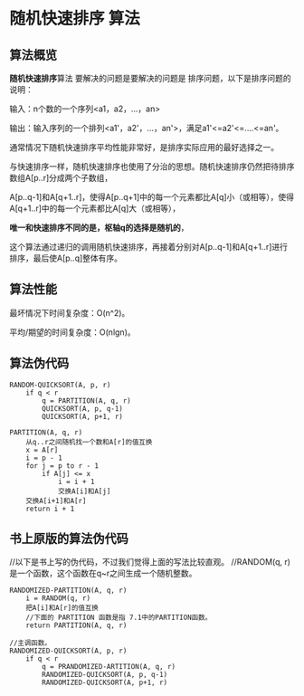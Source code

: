 随机快速排序 算法
===========

算法概览
---------

**随机快速排序**算法 要解决的问题是要解决的问题是 排序问题，以下是排序问题的说明：

输入：n个数的一个序列<a1，a2，...，an>

输出：输入序列的一个排列<a1'，a2'，...，an'>，满足a1'<=a2'<=....<=an'。

通常情况下随机快速排序平均性能非常好，是排序实际应用的最好选择之一。

与快速排序一样，随机快速排序也使用了分治的思想。随机快速排序仍然把待排序数组A[p..r]分成两个子数组，

A[p..q-1]和A[q+1..r]，使得A[p..q+1]中的每一个元素都比A[q]小（或相等），使得A[q+1..r]中的每一个元素都比A[q]大（或相等），

**唯一和快速排序不同的是，枢轴q的选择是随机的**，

这个算法通过递归的调用随机快速排序，再接着分别对A[p..q-1]和A[q+1..r]进行排序，最后使A[p..q]整体有序。

算法性能
---------

最坏情况下时间复杂度：O(n^2)。

平均/期望的时间复杂度：O(nlgn)。

算法伪代码
-----------

```
RANDOM-QUICKSORT(A, p, r)
	if q < r
		q = PARTITION(A, q, r)
		QUICKSORT(A, p, q-1)
		QUICKSORT(A, p+1, r)
```

```
PARTITION(A, q, r)
	从q..r之间随机找一个数和A[r]的值互换
	x = A[r]
	i = p - 1
	for j = p to r - 1
		if A[j] <= x
			i = i + 1
			交换A[i]和A[j]
	交换A[i+1]和A[r]
	return i + 1
```

书上原版的算法伪代码
-----------------------
//以下是书上写的伪代码，不过我们觉得上面的写法比较直观。
//RANDOM(q, r)是一个函数，这个函数在q~r之间生成一个随机整数。
```
RANDOMIZED-PARTITION(A, q, r)
	i = RANDOM(q, r)
	把A[i]和A[r]的值互换
	//下面的 PARTITION 函数是指 7.1中的PARTITION函数。
	return PARTITION(A, q, r)
```

```
//主调函数。
RANDOMIZED-QUICKSORT(A, p, r)
	if q < r
		q = PRANDOMIZED-ARTITION(A, q, r)
		RANDOMIZED-QUICKSORT(A, p, q-1)
		RANDOMIZED-QUICKSORT(A, p+1, r)
```